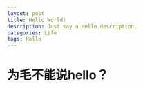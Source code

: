 ```yaml
---
layout: post
title: Hello World!
description: Just say a Hello description.
categories: Life
tags: Hello
---
```


# 为毛不能说hello？